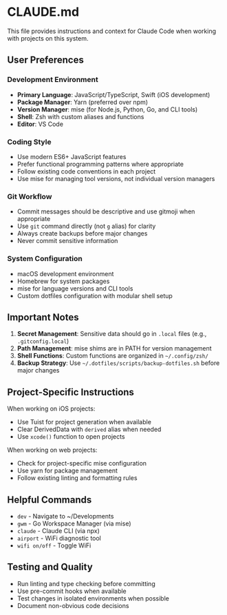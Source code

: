 # CLAUDE.md

This file provides instructions and context for Claude Code when working with projects on this system.

## User Preferences

### Development Environment
- **Primary Language**: JavaScript/TypeScript, Swift (iOS development)
- **Package Manager**: Yarn (preferred over npm)
- **Version Manager**: mise (for Node.js, Python, Go, and CLI tools)
- **Shell**: Zsh with custom aliases and functions
- **Editor**: VS Code

### Coding Style
- Use modern ES6+ JavaScript features
- Prefer functional programming patterns where appropriate
- Follow existing code conventions in each project
- Use mise for managing tool versions, not individual version managers

### Git Workflow
- Commit messages should be descriptive and use gitmoji when appropriate
- Use `git` command directly (not `g` alias) for clarity
- Always create backups before major changes
- Never commit sensitive information

### System Configuration
- macOS development environment
- Homebrew for system packages
- mise for language versions and CLI tools
- Custom dotfiles configuration with modular shell setup

## Important Notes

1. **Secret Management**: Sensitive data should go in `.local` files (e.g., `.gitconfig.local`)
2. **Path Management**: mise shims are in PATH for version management
3. **Shell Functions**: Custom functions are organized in `~/.config/zsh/`
4. **Backup Strategy**: Use `~/.dotfiles/scripts/backup-dotfiles.sh` before major changes

## Project-Specific Instructions

When working on iOS projects:
- Use Tuist for project generation when available
- Clear DerivedData with `derived` alias when needed
- Use `xcode()` function to open projects

When working on web projects:
- Check for project-specific mise configuration
- Use yarn for package management
- Follow existing linting and formatting rules

## Helpful Commands

- `dev` - Navigate to ~/Developments
- `gwm` - Go Workspace Manager (via mise)
- `claude` - Claude CLI (via npx)
- `airport` - WiFi diagnostic tool
- `wifi on/off` - Toggle WiFi

## Testing and Quality

- Run linting and type checking before committing
- Use pre-commit hooks when available
- Test changes in isolated environments when possible
- Document non-obvious code decisions